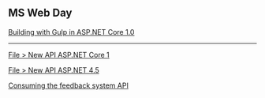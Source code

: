 
## MS Web Day
[Building with Gulp in ASP.NET Core 1.0](http://flipscript.azurewebsites.net/home/viewer/aHR0cHM6Ly9naXRodWIuY29tL21hcnRpbmtlYXJuL0NvbnRlbnQvYmxvYi9tYXN0ZXIvRGVtb3MvSlMlMjBUYXNrJTIwUnVubmVycy9HdWxwJTIwd2l0aCUyMEFTUC5uZXQubWQ%3d)

***

[File > New API ASP.NET Core 1](http://flipscript.azurewebsites.net/home/viewer/aHR0cHM6Ly9naXRodWIuY29tL21hcnRpbmtlYXJuL0NvbnRlbnQvYmxvYi9tYXN0ZXIvRGVtb3MvQVBJL0ZpbGUlMjBuZXclMjBBUEklMjBBU1BOZXQlMjBDb3JlJTIwMSUyMFJDMS5tZA%3d%3d)

[File > New API ASP.NET 4.5](http://flipscript.azurewebsites.net/home/viewer/aHR0cHM6Ly9naXRodWIuY29tL21hcnRpbmtlYXJuL0NvbnRlbnQvYmxvYi9tYXN0ZXIvRGVtb3MvQVBJL0ZpbGUlMjBOZXclMjBBUEklMjA0LjUubWQ%3d)

[Consuming the feedback system API](http://flipscript.azurewebsites.net/home/viewer/aHR0cHM6Ly9naXRodWIuY29tL21hcnRpbmtlYXJuL0NvbnRlbnQvYmxvYi9tYXN0ZXIvRGVtb3MvQVBJL0NvbnN1bWluZyUyMHRoZSUyMGZlZWRiYWNrJTIwc3lzdGVtJTIwYXBpLm1k)
